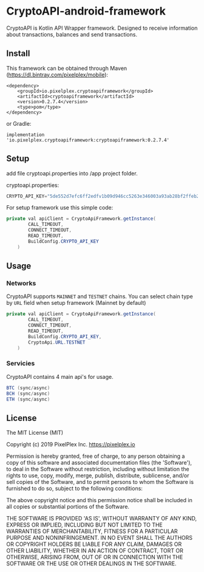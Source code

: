# CryptoAPI-android-framework

CryptoAPI is Kotlin API Wrapper framework. Designed to receive information about transactions, balances and send transactions.

## Install

This framework can be obtained through Maven (https://dl.bintray.com/pixelplex/mobile):

```
<dependency>
	<groupId>io.pixelplex.cryptoapiframework</groupId>
	<artifactId>cryptoapiframework</artifactId>
	<version>0.2.7.4</version>
	<type>pom</type>
</dependency>
```

or Gradle:
```
implementation 'io.pixelplex.cryptoapiframework:cryptoapiframework:0.2.7.4'
```
## Setup

add file cryptoapi.properties into /app project folder.

cryptoapi.properties:
```java
CRYPTO_API_KEY="5de552d7efc6ff2edfv1b09d946cc5263e346003a93ab28bf2ffeb24979da85a1f5"
```
For setup framework use this simple code:
```java
private val apiClient = CryptoApiFramework.getInstance(
        CALL_TIMEOUT,
        CONNECT_TIMEOUT,
        READ_TIMEOUT,
        BuildConfig.CRYPTO_API_KEY
    )
```

## Usage

### Networks

CryptoAPI supports `MAINNET` and `TESTNET` chains. You can select chain type by `URL` field when setup framework (Mainnet by default)
```java
private val apiClient = CryptoApiFramework.getInstance(
        CALL_TIMEOUT,
        CONNECT_TIMEOUT,
        READ_TIMEOUT,
        BuildConfig.CRYPTO_API_KEY,
        CryptoApi.URL.TESTNET
    )
```

### Servicies

CryptoAPI contains 4 main api's for usage.
```java
BTC (sync/async)
BCH (sync/async)
ETH (sync/async)
```

## License

The MIT License (MIT)

Copyright (c) 2019 PixelPlex Inc. <https://pixelplex.io>

Permission is hereby granted, free of charge, to any person obtaining
a copy of this software and associated documentation files (the
'Software'), to deal in the Software without restriction, including
without limitation the rights to use, copy, modify, merge, publish,
distribute, sublicense, and/or sell copies of the Software, and to
permit persons to whom the Software is furnished to do so, subject to
the following conditions:

The above copyright notice and this permission notice shall be
included in all copies or substantial portions of the Software.

THE SOFTWARE IS PROVIDED 'AS IS', WITHOUT WARRANTY OF ANY KIND,
EXPRESS OR IMPLIED, INCLUDING BUT NOT LIMITED TO THE WARRANTIES OF
MERCHANTABILITY, FITNESS FOR A PARTICULAR PURPOSE AND NONINFRINGEMENT.
IN NO EVENT SHALL THE AUTHORS OR COPYRIGHT HOLDERS BE LIABLE FOR ANY
CLAIM, DAMAGES OR OTHER LIABILITY, WHETHER IN AN ACTION OF CONTRACT,
TORT OR OTHERWISE, ARISING FROM, OUT OF OR IN CONNECTION WITH THE
SOFTWARE OR THE USE OR OTHER DEALINGS IN THE SOFTWARE.